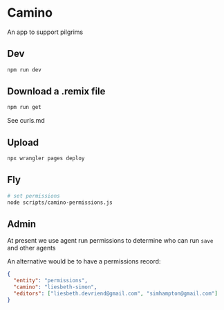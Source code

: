 # Camino

An app to support pilgrims

## Dev

```sh
npm run dev
```

## Download a .remix file

```sh
npm run get
```

See curls.md

## Upload

```sh
npx wrangler pages deploy
```

## Fly

```sh
# set permissions
node scripts/camino-permissions.js
```

## Admin

At present we use agent run permissions to determine who can run `save` and other agents

An alternative would be to have a permissions record:

```json
{
  "entity": "permissions",
  "camino": "liesbeth-simon",
  "editors": ["liesbeth.devriend@gmail.com", "simhampton@gmail.com"]
}
```
